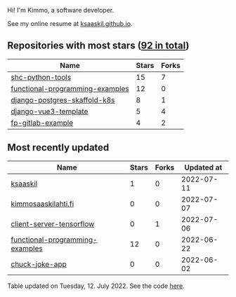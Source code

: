 Hi! I'm Kimmo, a software developer.

See my online resume at [ksaaskil.github.io](https://ksaaskil.github.io).

<!-- repositories starts -->

## Repositories with most stars ([92 in total](https://github.com/ksaaskil?tab=repositories))
| Name        | Stars           | Forks  |
| ------------- |-------------| -----|
|[shc-python-tools](https://github.com/ksaaskil/shc-python-tools)|15|7
|[functional-programming-examples](https://github.com/ksaaskil/functional-programming-examples)|12|0
|[django-postgres-skaffold-k8s](https://github.com/ksaaskil/django-postgres-skaffold-k8s)|8|1
|[django-vue3-template](https://github.com/ksaaskil/django-vue3-template)|5|4
|[fp-gitlab-example](https://github.com/ksaaskil/fp-gitlab-example)|4|2

<!-- repositories ends -->
<!-- recent_repositories starts -->

## Most recently updated
| Name        | Stars           | Forks  | Updated at
| ------------- |-------------| -----|-----|
|[ksaaskil](https://github.com/ksaaskil/ksaaskil)|1|0|2022-07-11
|[kimmosaaskilahti.fi](https://github.com/ksaaskil/kimmosaaskilahti.fi)|0|0|2022-07-07
|[client-server-tensorflow](https://github.com/ksaaskil/client-server-tensorflow)|0|1|2022-07-06
|[functional-programming-examples](https://github.com/ksaaskil/functional-programming-examples)|12|0|2022-06-22
|[chuck-joke-app](https://github.com/ksaaskil/chuck-joke-app)|0|0|2022-06-02

<!-- recent_repositories ends -->
<!-- updated_at starts -->
Table updated on Tuesday, 12. July 2022. See the code [here](https://github.com/ksaaskil/ksaaskil).
<!-- updated_at ends -->
